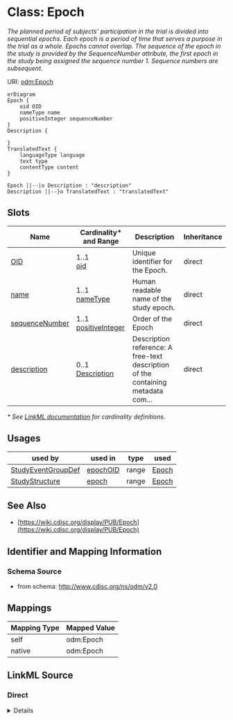 # Class: Epoch

_The planned period of subjects' participation in the trial is divided into sequential epochs. Each epoch is a period of time that serves a purpose in the trial as a whole. Epochs cannot overlap. The sequence of the epoch in the study is provided by the SequenceNumber attribute, the first epoch in the study being assigned the sequence number 1. Sequence numbers are subsequent._




URI: [odm:Epoch](http://www.cdisc.org/ns/odm/v2.0/Epoch)


```mermaid
erDiagram
Epoch {
    oid OID  
    nameType name  
    positiveInteger sequenceNumber  
}
Description {

}
TranslatedText {
    languageType language  
    text type  
    contentType content  
}

Epoch ||--|o Description : "description"
Description ||--}o TranslatedText : "translatedText"

```



<!-- no inheritance hierarchy -->


## Slots

| Name | Cardinality* and Range | Description | Inheritance |
| ---  | --- | --- | --- |
| [OID](OID.md) | 1..1 <br/> [oid](oid.md) | Unique identifier for the Epoch. | direct |
| [name](name.md) | 1..1 <br/> [nameType](nameType.md) | Human readable name of the study epoch. | direct |
| [sequenceNumber](sequenceNumber.md) | 1..1 <br/> [positiveInteger](positiveInteger.md) | Order of the Epoch | direct |
| [description](description.md) | 0..1 <br/> [Description](Description.md) | Description reference: A free-text description of the containing metadata com... | direct |

_* See [LinkML documentation](https://linkml.io/linkml/schemas/slots.html#slot-cardinality) for cardinality definitions._




## Usages

| used by | used in | type | used |
| ---  | --- | --- | --- |
| [StudyEventGroupDef](StudyEventGroupDef.md) | [epochOID](epochOID.md) | range | [Epoch](Epoch.md) |
| [StudyStructure](StudyStructure.md) | [epoch](epoch.md) | range | [Epoch](Epoch.md) |






## See Also

* [https://wiki.cdisc.org/display/PUB/Epoch](https://wiki.cdisc.org/display/PUB/Epoch)

## Identifier and Mapping Information







### Schema Source


* from schema: http://www.cdisc.org/ns/odm/v2.0





## Mappings

| Mapping Type | Mapped Value |
| ---  | ---  |
| self | odm:Epoch |
| native | odm:Epoch |





## LinkML Source

<!-- TODO: investigate https://stackoverflow.com/questions/37606292/how-to-create-tabbed-code-blocks-in-mkdocs-or-sphinx -->

### Direct

<details>
```yaml
name: Epoch
description: The planned period of subjects' participation in the trial is divided
  into sequential epochs. Each epoch is a period of time that serves a purpose in
  the trial as a whole. Epochs cannot overlap. The sequence of the epoch in the study
  is provided by the SequenceNumber attribute, the first epoch in the study being
  assigned the sequence number 1. Sequence numbers are subsequent.
from_schema: http://www.cdisc.org/ns/odm/v2.0
see_also:
- https://wiki.cdisc.org/display/PUB/Epoch
rank: 1000
slots:
- OID
- name
- sequenceNumber
- description
slot_usage:
  OID:
    name: OID
    description: Unique identifier for the Epoch.
    comments:
    - 'Required

      range: oid

      The Epoch/@OID must be unique within the Study'
    identifier: true
    domain_of:
    - Study
    - MetaDataVersion
    - Standard
    - ValueListDef
    - WhereClauseDef
    - StudyEventGroupDef
    - StudyEventDef
    - ItemGroupDef
    - ItemDef
    - CodeList
    - MethodDef
    - ConditionDef
    - CommentDef
    - StudyIndication
    - StudyIntervention
    - StudyObjective
    - StudyEndPoint
    - StudyTargetPopulation
    - StudyEstimand
    - Arm
    - Epoch
    - StudyParameter
    - StudyTiming
    - TransitionTimingConstraint
    - AbsoluteTimingConstraint
    - RelativeTimingConstraint
    - DurationTimingConstraint
    - WorkflowDef
    - Transition
    - Branching
    - Criterion
    - User
    - Organization
    - Location
    - SignatureDef
    - Query
    range: oid
    required: true
  name:
    name: name
    description: Human readable name of the study epoch.
    comments:
    - 'Required

      range: name

      The Epoch/@Name must be unique within the Study.'
    domain_of:
    - Alias
    - MetaDataVersion
    - Standard
    - StudyEventGroupDef
    - StudyEventDef
    - ItemGroupDef
    - Class
    - SubClass
    - SourceItem
    - Resource
    - ItemDef
    - CodeList
    - MethodDef
    - Parameter
    - ReturnValue
    - ConditionDef
    - StudyObjective
    - StudyEndPoint
    - StudyTargetPopulation
    - StudyEstimand
    - Arm
    - Epoch
    - StudyTiming
    - TransitionTimingConstraint
    - AbsoluteTimingConstraint
    - RelativeTimingConstraint
    - DurationTimingConstraint
    - WorkflowDef
    - Transition
    - Branching
    - Criterion
    - Organization
    - Location
    - Query
    range: nameType
    required: true
  sequenceNumber:
    name: sequenceNumber
    description: Order of the Epoch
    comments:
    - 'Required

      range: positiveInteger'
    domain_of:
    - Epoch
    range: positiveInteger
    required: true
  description:
    name: description
    domain_of:
    - Study
    - MetaDataVersion
    - ValueListDef
    - StudyEventGroupRef
    - StudyEventGroupDef
    - StudyEventDef
    - ItemGroupDef
    - Origin
    - ItemDef
    - CodeList
    - CodeListItem
    - MethodDef
    - ConditionDef
    - CommentDef
    - Protocol
    - StudyStructure
    - TrialPhase
    - StudyIndication
    - StudyIntervention
    - StudyObjective
    - StudyEndPoint
    - StudyTargetPopulation
    - StudyEstimand
    - IntercurrentEvent
    - SummaryMeasure
    - Arm
    - Epoch
    - TransitionTimingConstraint
    - AbsoluteTimingConstraint
    - RelativeTimingConstraint
    - DurationTimingConstraint
    - WorkflowDef
    - Criterion
    - Organization
    - Location
    - ODMFileMetadata
    range: Description
    maximum_cardinality: 1
class_uri: odm:Epoch

```
</details>

### Induced

<details>
```yaml
name: Epoch
description: The planned period of subjects' participation in the trial is divided
  into sequential epochs. Each epoch is a period of time that serves a purpose in
  the trial as a whole. Epochs cannot overlap. The sequence of the epoch in the study
  is provided by the SequenceNumber attribute, the first epoch in the study being
  assigned the sequence number 1. Sequence numbers are subsequent.
from_schema: http://www.cdisc.org/ns/odm/v2.0
see_also:
- https://wiki.cdisc.org/display/PUB/Epoch
rank: 1000
slot_usage:
  OID:
    name: OID
    description: Unique identifier for the Epoch.
    comments:
    - 'Required

      range: oid

      The Epoch/@OID must be unique within the Study'
    identifier: true
    domain_of:
    - Study
    - MetaDataVersion
    - Standard
    - ValueListDef
    - WhereClauseDef
    - StudyEventGroupDef
    - StudyEventDef
    - ItemGroupDef
    - ItemDef
    - CodeList
    - MethodDef
    - ConditionDef
    - CommentDef
    - StudyIndication
    - StudyIntervention
    - StudyObjective
    - StudyEndPoint
    - StudyTargetPopulation
    - StudyEstimand
    - Arm
    - Epoch
    - StudyParameter
    - StudyTiming
    - TransitionTimingConstraint
    - AbsoluteTimingConstraint
    - RelativeTimingConstraint
    - DurationTimingConstraint
    - WorkflowDef
    - Transition
    - Branching
    - Criterion
    - User
    - Organization
    - Location
    - SignatureDef
    - Query
    range: oid
    required: true
  name:
    name: name
    description: Human readable name of the study epoch.
    comments:
    - 'Required

      range: name

      The Epoch/@Name must be unique within the Study.'
    domain_of:
    - Alias
    - MetaDataVersion
    - Standard
    - StudyEventGroupDef
    - StudyEventDef
    - ItemGroupDef
    - Class
    - SubClass
    - SourceItem
    - Resource
    - ItemDef
    - CodeList
    - MethodDef
    - Parameter
    - ReturnValue
    - ConditionDef
    - StudyObjective
    - StudyEndPoint
    - StudyTargetPopulation
    - StudyEstimand
    - Arm
    - Epoch
    - StudyTiming
    - TransitionTimingConstraint
    - AbsoluteTimingConstraint
    - RelativeTimingConstraint
    - DurationTimingConstraint
    - WorkflowDef
    - Transition
    - Branching
    - Criterion
    - Organization
    - Location
    - Query
    range: nameType
    required: true
  sequenceNumber:
    name: sequenceNumber
    description: Order of the Epoch
    comments:
    - 'Required

      range: positiveInteger'
    domain_of:
    - Epoch
    range: positiveInteger
    required: true
  description:
    name: description
    domain_of:
    - Study
    - MetaDataVersion
    - ValueListDef
    - StudyEventGroupRef
    - StudyEventGroupDef
    - StudyEventDef
    - ItemGroupDef
    - Origin
    - ItemDef
    - CodeList
    - CodeListItem
    - MethodDef
    - ConditionDef
    - CommentDef
    - Protocol
    - StudyStructure
    - TrialPhase
    - StudyIndication
    - StudyIntervention
    - StudyObjective
    - StudyEndPoint
    - StudyTargetPopulation
    - StudyEstimand
    - IntercurrentEvent
    - SummaryMeasure
    - Arm
    - Epoch
    - TransitionTimingConstraint
    - AbsoluteTimingConstraint
    - RelativeTimingConstraint
    - DurationTimingConstraint
    - WorkflowDef
    - Criterion
    - Organization
    - Location
    - ODMFileMetadata
    range: Description
    maximum_cardinality: 1
attributes:
  OID:
    name: OID
    description: Unique identifier for the Epoch.
    comments:
    - 'Required

      range: oid

      The Epoch/@OID must be unique within the Study'
    from_schema: http://www.cdisc.org/ns/odm/v2.0
    rank: 1000
    identifier: true
    alias: OID
    owner: Epoch
    domain_of:
    - Study
    - MetaDataVersion
    - Standard
    - ValueListDef
    - WhereClauseDef
    - StudyEventGroupDef
    - StudyEventDef
    - ItemGroupDef
    - ItemDef
    - CodeList
    - MethodDef
    - ConditionDef
    - CommentDef
    - StudyIndication
    - StudyIntervention
    - StudyObjective
    - StudyEndPoint
    - StudyTargetPopulation
    - StudyEstimand
    - Arm
    - Epoch
    - StudyParameter
    - StudyTiming
    - TransitionTimingConstraint
    - AbsoluteTimingConstraint
    - RelativeTimingConstraint
    - DurationTimingConstraint
    - WorkflowDef
    - Transition
    - Branching
    - Criterion
    - User
    - Organization
    - Location
    - SignatureDef
    - Query
    range: oid
    required: true
  name:
    name: name
    description: Human readable name of the study epoch.
    comments:
    - 'Required

      range: name

      The Epoch/@Name must be unique within the Study.'
    from_schema: http://www.cdisc.org/ns/odm/v2.0
    rank: 1000
    alias: name
    owner: Epoch
    domain_of:
    - Alias
    - MetaDataVersion
    - Standard
    - StudyEventGroupDef
    - StudyEventDef
    - ItemGroupDef
    - Class
    - SubClass
    - SourceItem
    - Resource
    - ItemDef
    - CodeList
    - MethodDef
    - Parameter
    - ReturnValue
    - ConditionDef
    - StudyObjective
    - StudyEndPoint
    - StudyTargetPopulation
    - StudyEstimand
    - Arm
    - Epoch
    - StudyTiming
    - TransitionTimingConstraint
    - AbsoluteTimingConstraint
    - RelativeTimingConstraint
    - DurationTimingConstraint
    - WorkflowDef
    - Transition
    - Branching
    - Criterion
    - Organization
    - Location
    - Query
    range: nameType
    required: true
  sequenceNumber:
    name: sequenceNumber
    description: Order of the Epoch
    comments:
    - 'Required

      range: positiveInteger'
    from_schema: http://www.cdisc.org/ns/odm/v2.0
    rank: 1000
    alias: sequenceNumber
    owner: Epoch
    domain_of:
    - Epoch
    range: positiveInteger
    required: true
  description:
    name: description
    description: 'Description reference: A free-text description of the containing
      metadata component, unless restricted by Business Rules.'
    from_schema: http://www.cdisc.org/ns/odm/v2.0
    rank: 1000
    alias: description
    owner: Epoch
    domain_of:
    - Study
    - MetaDataVersion
    - ValueListDef
    - StudyEventGroupRef
    - StudyEventGroupDef
    - StudyEventDef
    - ItemGroupDef
    - Origin
    - ItemDef
    - CodeList
    - CodeListItem
    - MethodDef
    - ConditionDef
    - CommentDef
    - Protocol
    - StudyStructure
    - TrialPhase
    - StudyIndication
    - StudyIntervention
    - StudyObjective
    - StudyEndPoint
    - StudyTargetPopulation
    - StudyEstimand
    - IntercurrentEvent
    - SummaryMeasure
    - Arm
    - Epoch
    - TransitionTimingConstraint
    - AbsoluteTimingConstraint
    - RelativeTimingConstraint
    - DurationTimingConstraint
    - WorkflowDef
    - Criterion
    - Organization
    - Location
    - ODMFileMetadata
    range: Description
    maximum_cardinality: 1
class_uri: odm:Epoch

```
</details>